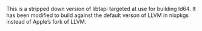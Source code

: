 This is a stripped down version of libtapi targeted at use for building ld64. It has been modified
to build against the default verson of LLVM in nixpkgs instead of Apple’s fork of LLVM.
